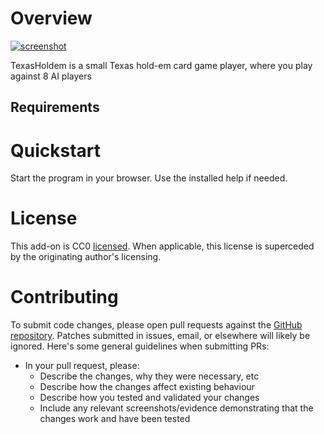 # Overview
[![screenshot](https://github.com/w00fpack/TexasHoldem/blob/main/screenshots/main.png)](https://raw.github.com/wiki/w00fpack/TexasHoldem/blob/main/screenshots/main.png)

TexasHoldem is a small Texas hold-em card game player, where you play against 8 AI players

## Requirements

# Quickstart

Start the program in your browser.  Use the installed help if needed.

# License

This add-on is CC0 [licensed](https://github.com/w00fpack/Post-a-Note/LICENSE).  When applicable, this license is superceded by the originating author's licensing.
# Contributing

To submit code changes, please open pull requests against the [GitHub repository](https://github.com/w00fpack/TexasHoldem/). Patches submitted in issues, email, or elsewhere will likely be ignored. Here's some general guidelines when submitting PRs:

 * In your pull request, please:
   * Describe the changes, why they were necessary, etc
   * Describe how the changes affect existing behaviour
   * Describe how you tested and validated your changes
   * Include any relevant screenshots/evidence demonstrating that the changes work and have been tested
